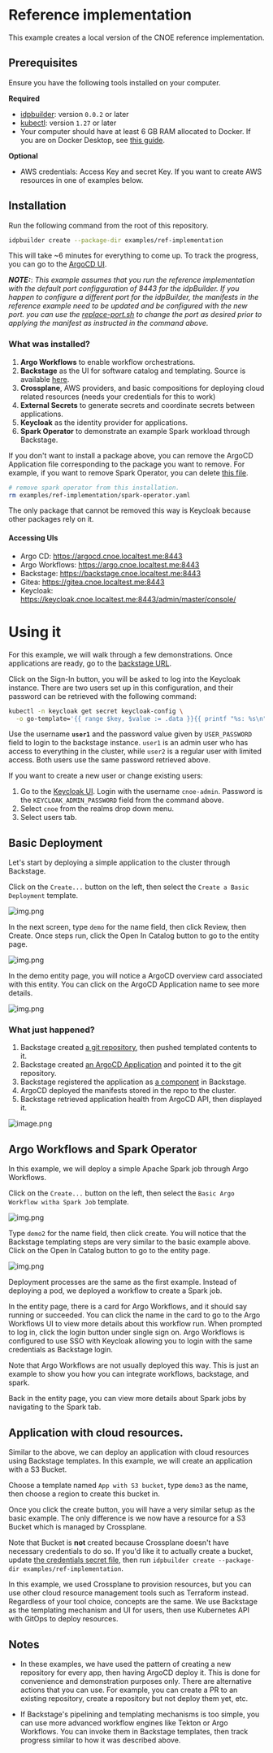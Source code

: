 # Reference implementation 

This example creates a local version of the CNOE reference implementation.

## Prerequisites

Ensure you have the following tools installed on your computer.

**Required**

- [idpbuilder](https://github.com/cnoe-io/idpbuilder/releases/latest): version `0.0.2` or later
- [kubectl](https://kubernetes.io/docs/tasks/tools/#kubectl): version `1.27` or later
- Your computer should have at least 6 GB RAM allocated to Docker. If you are on Docker Desktop, see [this guide](https://docs.docker.com/desktop/settings/mac/).

**Optional**

- AWS credentials: Access Key and secret Key. If you want to create AWS resources in one of examples below.

## Installation

Run the following command from the root of this repository.

```bash
idpbuilder create --package-dir examples/ref-implementation
```

This will take ~6 minutes for everything to come up. To track the progress, you can go to the [ArgoCD UI](https://argocd.cnoe.localtest.me:8443/applications).

**_NOTE:_**: _This example assumes that you run the reference implementation with the default port configguration of 8443 for the idpBuilder. If you happen to configure a different port for the idpBuilder, the manifests in the reference example need to be updated and be configured with the new port. you can use the [replace-port.sh](replace-port.sh) to change the port as desired prior to applying the manifest as instructed in the command above._

### What was installed?

1. **Argo Workflows** to enable workflow orchestrations.
2. **Backstage** as the UI for software catalog and templating. Source is available [here](https://github.com/cnoe-io/backstage-app).
3. **Crossplane**, AWS providers, and basic compositions for deploying cloud related resources (needs your credentials for this to work)
4. **External Secrets** to generate secrets and coordinate secrets between applications.
5. **Keycloak** as the identity provider for applications.
6. **Spark Operator** to demonstrate an example Spark workload through Backstage.

If you don't want to install a package above, you can remove the ArgoCD Application file corresponding to the package you want to remove.
For example, if you want to remove Spark Operator, you can delete [this file](./spark-operator.yaml).

```bash
# remove spark operator from this installation.
rm examples/ref-implementation/spark-operator.yaml
```

The only package that cannot be removed this way is Keycloak because other packages rely on it. 


#### Accessing UIs
- Argo CD: https://argocd.cnoe.localtest.me:8443
- Argo Workflows: https://argo.cnoe.localtest.me:8443
- Backstage: https://backstage.cnoe.localtest.me:8443
- Gitea: https://gitea.cnoe.localtest.me:8443
- Keycloak: https://keycloak.cnoe.localtest.me:8443/admin/master/console/

# Using it

For this example, we will walk through a few demonstrations. Once applications are ready, go to the [backstage URL](https://backstage.cnoe.localtest.me:8443).

Click on the Sign-In button, you will be asked to log into the Keycloak instance. There are two users set up in this 
configuration, and their password can be retrieved with the following command:

```bash
kubectl -n keycloak get secret keycloak-config \
  -o go-template='{{ range $key, $value := .data }}{{ printf "%s: %s\n" $key ($value | base64decode) }}{{ end }}'
```

Use the username **`user1`** and the password value given by `USER_PASSWORD` field to login to the backstage instance.
`user1` is an admin user who has access to everything in the cluster, while `user2` is a regular user with limited access.
Both users use the same password retrieved above.

If you want to create a new user or change existing users:

1. Go to the [Keycloak UI](https://keycloak.cnoe.localtest.me:8443/admin/master/console/). 
Login with the username `cnoe-admin`. Password is the `KEYCLOAK_ADMIN_PASSWORD` field from the command above. 
2. Select `cnoe` from the realms drop down menu.
3. Select users tab.


## Basic Deployment

Let's start by deploying a simple application to the cluster through Backstage.

Click on the `Create...` button on the left, then select the `Create a Basic Deployment` template.

![img.png](images/backstage-templates.png)


In the next screen, type `demo` for the name field, then click Review, then Create. 
Once steps run, click the Open In Catalog button to go to the entity page. 

![img.png](images/basic-template-flow.png)

In the demo entity page, you will notice a ArgoCD overview card associated with this entity. 
You can click on the ArgoCD Application name to see more details.

![img.png](images/demo-entity.png)

### What just happened?

1. Backstage created [a git repository](https://gitea.cnoe.localtest.me:8443/giteaAdmin/demo), then pushed templated contents to it.
2. Backstage created [an ArgoCD Application](https://argocd.cnoe.localtest.me:8443/applications/argocd/demo?) and pointed it to the git repository.
3. Backstage registered the application as [a component](https://gitea.cnoe.localtest.me:8443/giteaAdmin/demo/src/branch/main/catalog-info.yaml) in Backstage.
4. ArgoCD deployed the manifests stored in the repo to the cluster.
5. Backstage retrieved application health from ArgoCD API, then displayed it.

![image.png](images/basic-deployment.png)


## Argo Workflows and Spark Operator

In this example, we will deploy a simple Apache Spark job through Argo Workflows.

Click on the `Create...` button on the left, then select the `Basic Argo Workflow witha Spark Job` template.

![img.png](images/backstage-templates-spark.png)

Type `demo2` for the name field, then click create. You will notice that the Backstage templating steps are very similar to the basic example above.
Click on the Open In Catalog button to go to the entity page.

![img.png](images/demo2-entity.png)

Deployment processes are the same as the first example. Instead of deploying a pod, we deployed a workflow to create a Spark job.

In the entity page, there is a card for Argo Workflows, and it should say running or succeeded. 
You can click the name in the card to go to the Argo Workflows UI to view more details about this workflow run. 
When prompted to log in, click the login button under single sign on. Argo Workflows is configured to use SSO with Keycloak allowing you to login with the same credentials as Backstage login.

Note that Argo Workflows are not usually deployed this way. This is just an example to show you how you can integrate workflows, backstage, and spark.

Back in the entity page, you can view more details about Spark jobs by navigating to the Spark tab.

## Application with cloud resources.

Similar to the above, we can deploy an application with cloud resources using Backstage templates.
In this example, we will create an application with a S3 Bucket.

Choose a template named `App with S3 bucket`, type `demo3` as the name, then choose a region to create this bucket in.

Once you click the create button, you will have a very similar setup as the basic example. 
The only difference is we now have a resource for a S3 Bucket which is managed by Crossplane.

Note that Bucket is **not** created because Crossplane doesn't have necessary credentials to do so.
If you'd like it to actually create a bucket, update [the credentials secret file](crossplane-providers/provider-secret.yaml), then run `idpbuilder create --package-dir examples/ref-implementation`.

In this example, we used Crossplane to provision resources, but you can use other cloud resource management tools such as Terraform instead. 
Regardless of your tool choice, concepts are the same. We use Backstage as the templating mechanism and UI for users, then use Kubernetes API with GitOps to deploy resources. 

## Notes

- In these examples, we have used the pattern of creating a new repository for every app, then having ArgoCD deploy it.
This is done for convenience and demonstration purposes only. There are alternative actions that you can use. 
For example, you can create a PR to an existing repository, create a repository but not deploy them yet, etc.

- If Backstage's pipelining and templating mechanisms is too simple, you can use more advanced workflow engines like Tekton or Argo Workflows. 
  You can invoke them in Backstage templates, then track progress similar to how it was described above.  
